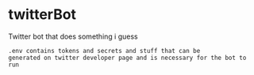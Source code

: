 # twitterBot

Twitter bot that does something i guess 

<code>.env contains tokens and secrets and stuff that can be generated on twitter developer page and is necessary for the bot to run</code>